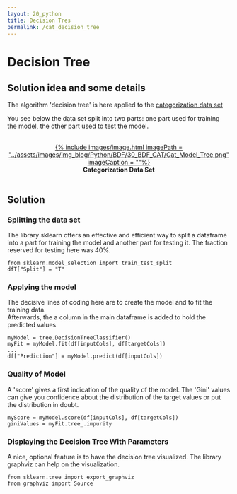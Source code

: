 ```yaml
---
layout: 20_python
title: Decision Tres
permalink: /cat_decision_tree
---
```



# Decision Tree

## Solution idea and some details 

The algorithm 'decision tree' is here applied to the [categorization data set](cat_data_set) 

You see below the data set split into two parts: one part used for training the model, the other part used to test the model.


<br>
<center>
<a href="time_series_tooltip">
{% include images/image.html imagePath = "../assets/images/img_blog/Python/BDF/30_BDF_CAT/Cat_Model_Tree.png" imageCaption =  ""%}
</a>
<br><b>
Categorization Data Set
</b><br>
</center>
<br>


## Solution 

### Splitting the data set
 
The library sklearn offers an effective and efficient way to split a dataframe into a part for training the model and another part for testing it. The fraction reserved for testing here was 40%. 

>
    from sklearn.model_selection import train_test_split
    dfT["Split"] = "T"


### Applying the model

The decisive lines of coding here are to create the model and to fit the training data. <br>
Afterwards, the a column in the main dataframe is added to hold the predicted values.

>
    myModel = tree.DecisionTreeClassifier()
    myFit = myModel.fit(df[inputCols], df[targetCols])
    ...
    df["Prediction"] = myModel.predict(df[inputCols])


### Quality of Model

A 'score' gives a first indication of the quality of the model.
The 'Gini' values can give you confidence about the distribution of the target values or put the distribution in doubt.

>
    myScore = myModel.score(df[inputCols], df[targetCols])
    giniValues = myFit.tree_.impurity

### Displaying the Decision Tree With Parameters

A nice, optional feature is to have the decision tree visualized. The library graphviz can help on the visualization.

>
    from sklearn.tree import export_graphviz
    from graphviz import Source